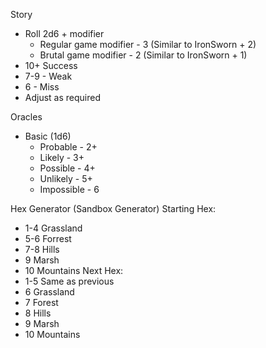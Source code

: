Story 
* Roll 2d6 + modifier
	* Regular game modifier - 3 (Similar to IronSworn + 2)
	* Brutal game modifier - 2 (Similar to IronSworn + 1)
* 10+ Success
* 7-9 - Weak
* 6 - Miss
* Adjust as required

Oracles
* Basic (1d6)
	* Probable - 2+
	* Likely - 3+
	* Possible - 4+
	* Unlikely - 5+
	* Impossible - 6

Hex Generator (Sandbox Generator)
Starting Hex:
* 1-4 Grassland
* 5-6 Forrest
* 7-8 Hills
* 9 Marsh
* 10 Mountains
Next Hex:
* 1-5 Same as previous
* 6 Grassland
* 7 Forest
* 8 Hills
* 9 Marsh
* 10 Mountains
